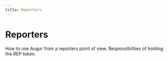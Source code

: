 ```yaml
---
title: Reporters
---
```

# Reporters 

How to use Augur from a reporters point of view. Responsibilities of holding the REP token.
